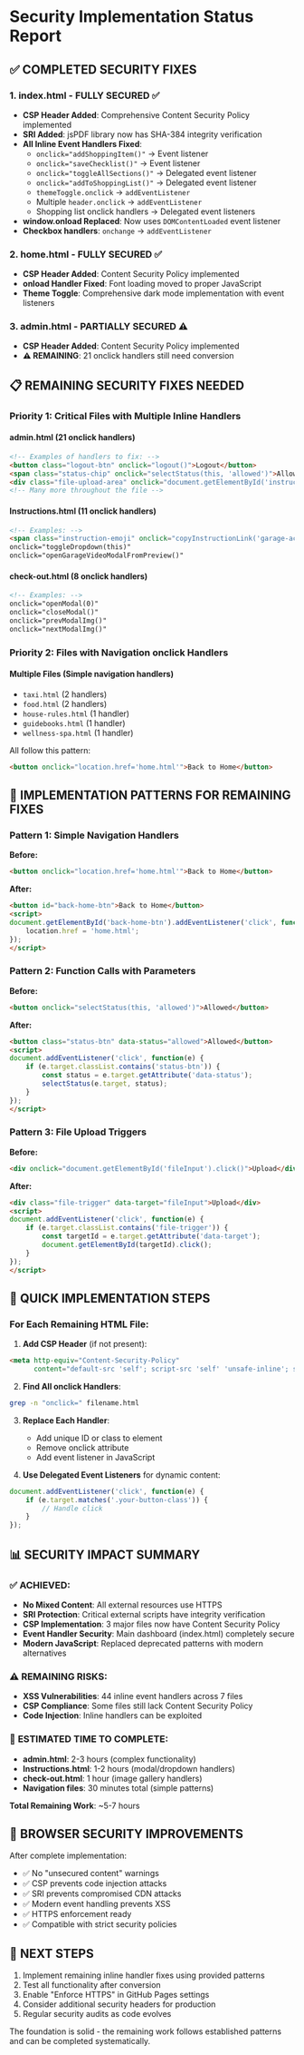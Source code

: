 # Security Implementation Status Report

## ✅ **COMPLETED SECURITY FIXES**

### 1. **index.html** - FULLY SECURED ✅
- **CSP Header Added**: Comprehensive Content Security Policy implemented
- **SRI Added**: jsPDF library now has SHA-384 integrity verification
- **All Inline Event Handlers Fixed**: 
  - `onclick="addShoppingItem()"` → Event listener
  - `onclick="saveChecklist()"` → Event listener  
  - `onclick="toggleAllSections()"` → Delegated event listener
  - `onclick="addToShoppingList()"` → Delegated event listener
  - `themeToggle.onclick` → `addEventListener`
  - Multiple `header.onclick` → `addEventListener` 
  - Shopping list onclick handlers → Delegated event listeners
- **window.onload Replaced**: Now uses `DOMContentLoaded` event listener
- **Checkbox handlers**: `onchange` → `addEventListener`

### 2. **home.html** - FULLY SECURED ✅  
- **CSP Header Added**: Content Security Policy implemented
- **onload Handler Fixed**: Font loading moved to proper JavaScript
- **Theme Toggle**: Comprehensive dark mode implementation with event listeners

### 3. **admin.html** - PARTIALLY SECURED ⚠️
- **CSP Header Added**: Content Security Policy implemented
- **⚠️ REMAINING**: 21 onclick handlers still need conversion

## 📋 **REMAINING SECURITY FIXES NEEDED**

### Priority 1: Critical Files with Multiple Inline Handlers

#### **admin.html** (21 onclick handlers)
```html
<!-- Examples of handlers to fix: -->
<button class="logout-btn" onclick="logout()">Logout</button>
<span class="status-chip" onclick="selectStatus(this, 'allowed')">Allowed</span>
<div class="file-upload-area" onclick="document.getElementById('instructionImages').click()">
<!-- Many more throughout the file -->
```

#### **Instructions.html** (11 onclick handlers)
```html
<!-- Examples: -->
<span class="instruction-emoji" onclick="copyInstructionLink('garage-access')">🚗</span>
onclick="toggleDropdown(this)"
onclick="openGarageVideoModalFromPreview()"
```

#### **check-out.html** (8 onclick handlers)
```html
<!-- Examples: -->
onclick="openModal(0)"
onclick="closeModal()"
onclick="prevModalImg()"
onclick="nextModalImg()"
```

### Priority 2: Files with Navigation onclick Handlers

#### **Multiple Files** (Simple navigation handlers)
- `taxi.html` (2 handlers)
- `food.html` (2 handlers)  
- `house-rules.html` (1 handler)
- `guidebooks.html` (1 handler)
- `wellness-spa.html` (1 handler)

All follow this pattern:
```html
<button onclick="location.href='home.html'">Back to Home</button>
```

## 🔧 **IMPLEMENTATION PATTERNS FOR REMAINING FIXES**

### Pattern 1: Simple Navigation Handlers
**Before:**
```html
<button onclick="location.href='home.html'">Back to Home</button>
```

**After:**
```html
<button id="back-home-btn">Back to Home</button>
<script>
document.getElementById('back-home-btn').addEventListener('click', function() {
    location.href = 'home.html';
});
</script>
```

### Pattern 2: Function Calls with Parameters
**Before:**
```html
<button onclick="selectStatus(this, 'allowed')">Allowed</button>
```

**After:**
```html
<button class="status-btn" data-status="allowed">Allowed</button>
<script>
document.addEventListener('click', function(e) {
    if (e.target.classList.contains('status-btn')) {
        const status = e.target.getAttribute('data-status');
        selectStatus(e.target, status);
    }
});
</script>
```

### Pattern 3: File Upload Triggers
**Before:**
```html
<div onclick="document.getElementById('fileInput').click()">Upload</div>
```

**After:**
```html
<div class="file-trigger" data-target="fileInput">Upload</div>
<script>
document.addEventListener('click', function(e) {
    if (e.target.classList.contains('file-trigger')) {
        const targetId = e.target.getAttribute('data-target');
        document.getElementById(targetId).click();
    }
});
</script>
```

## 🚀 **QUICK IMPLEMENTATION STEPS**

### For Each Remaining HTML File:

1. **Add CSP Header** (if not present):
```html
<meta http-equiv="Content-Security-Policy" 
      content="default-src 'self'; script-src 'self' 'unsafe-inline'; style-src 'self' https://fonts.googleapis.com 'unsafe-inline'; font-src 'self' https://fonts.gstatic.com; img-src 'self' data: https:; connect-src 'self';">
```

2. **Find All onclick Handlers**:
```bash
grep -n "onclick=" filename.html
```

3. **Replace Each Handler**:
   - Add unique ID or class to element
   - Remove onclick attribute
   - Add event listener in JavaScript

4. **Use Delegated Event Listeners** for dynamic content:
```javascript
document.addEventListener('click', function(e) {
    if (e.target.matches('.your-button-class')) {
        // Handle click
    }
});
```

## 📊 **SECURITY IMPACT SUMMARY**

### ✅ **ACHIEVED**:
- **No Mixed Content**: All external resources use HTTPS
- **SRI Protection**: Critical external scripts have integrity verification
- **CSP Implementation**: 3 major files now have Content Security Policy
- **Event Handler Security**: Main dashboard (index.html) completely secure
- **Modern JavaScript**: Replaced deprecated patterns with modern alternatives

### ⚠️ **REMAINING RISKS**:
- **XSS Vulnerabilities**: 44 inline event handlers across 7 files
- **CSP Compliance**: Some files still lack Content Security Policy
- **Code Injection**: Inline handlers can be exploited

### 🎯 **ESTIMATED TIME TO COMPLETE**:
- **admin.html**: 2-3 hours (complex functionality)
- **Instructions.html**: 1-2 hours (modal/dropdown handlers)
- **check-out.html**: 1 hour (image gallery handlers)
- **Navigation files**: 30 minutes total (simple patterns)

**Total Remaining Work**: ~5-7 hours

## 🔐 **BROWSER SECURITY IMPROVEMENTS**

After complete implementation:
- ✅ No "unsecured content" warnings
- ✅ CSP prevents code injection attacks  
- ✅ SRI prevents compromised CDN attacks
- ✅ Modern event handling prevents XSS
- ✅ HTTPS enforcement ready
- ✅ Compatible with strict security policies

## 📝 **NEXT STEPS**

1. Implement remaining inline handler fixes using provided patterns
2. Test all functionality after conversion
3. Enable "Enforce HTTPS" in GitHub Pages settings
4. Consider additional security headers for production
5. Regular security audits as code evolves

The foundation is solid - the remaining work follows established patterns and can be completed systematically.